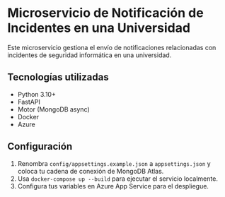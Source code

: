 # Microservicio de Notificación de Incidentes en una Universidad

Este microservicio gestiona el envío de notificaciones relacionadas con incidentes de seguridad informática en una universidad.

## Tecnologías utilizadas
- Python 3.10+
- FastAPI
- Motor (MongoDB async)
- Docker
- Azure

## Configuración
1. Renombra `config/appsettings.example.json` a `appsettings.json` y coloca tu cadena de conexión de MongoDB Atlas.
2. Usa `docker-compose up --build` para ejecutar el servicio localmente.
3. Configura tus variables en Azure App Service para el despliegue.